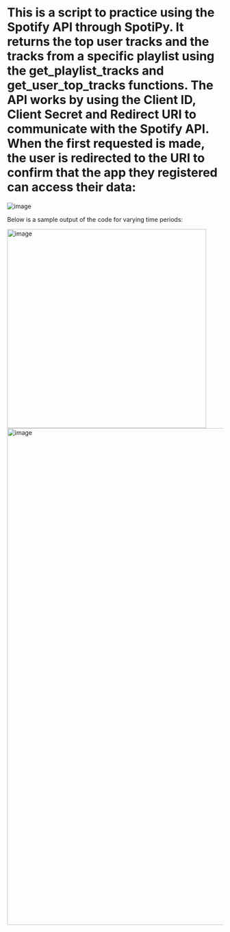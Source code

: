 # This is a script to practice using the Spotify API through SpotiPy. It returns the top user tracks and the tracks from a specific playlist using the get_playlist_tracks and get_user_top_tracks functions. The API works by using the Client ID, Client Secret and Redirect URI to communicate with the Spotify API. When the first requested is made, the user is redirected to the URI to confirm that the app they registered can access their data:

![image](https://github.com/osebom/spotify_practice/assets/40761922/66821fc8-8da6-4670-8187-86bcfeb15098)

Below is a sample output of the code for varying time periods:

<img width="465" alt="image" src="https://github.com/osebom/spotify_practice/assets/40761922/4fc35fc0-773e-400d-a1c3-f00bbce8705c">
<img width="1161" alt="image" src="https://github.com/osebom/spotify_practice/assets/40761922/7de8d4fb-653d-4081-95a5-7f6f87dd8c97">




